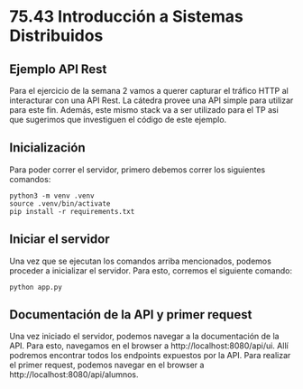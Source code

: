# 75.43 Introducción a Sistemas Distribuidos
## Ejemplo API Rest

Para el ejercicio de la semana 2 vamos a querer capturar el tráfico HTTP al interacturar con una API Rest.
La cátedra provee una API simple para utilizar para este fin.
Además, este mismo stack va a ser utilizado para el TP asi que sugerimos que investiguen el código de este ejemplo.

## Inicialización

Para poder correr el servidor, primero debemos correr los siguientes comandos:

    python3 -m venv .venv
    source .venv/bin/activate
    pip install -r requirements.txt

## Iniciar el servidor

Una vez que se ejecutan los comandos arriba mencionados, podemos proceder a inicializar el servidor. Para esto, corremos el siguiente comando:

    python app.py

## Documentación de la API y primer request

Una vez iniciado el servidor, podemos navegar a la documentación de la API. Para esto, navegamos en el browser a http://localhost:8080/api/ui.
Allí podremos encontrar todos los endpoints expuestos por la API.
Para realizar el primer request, podemos navegar en el browser a http://localhost:8080/api/alumnos.

